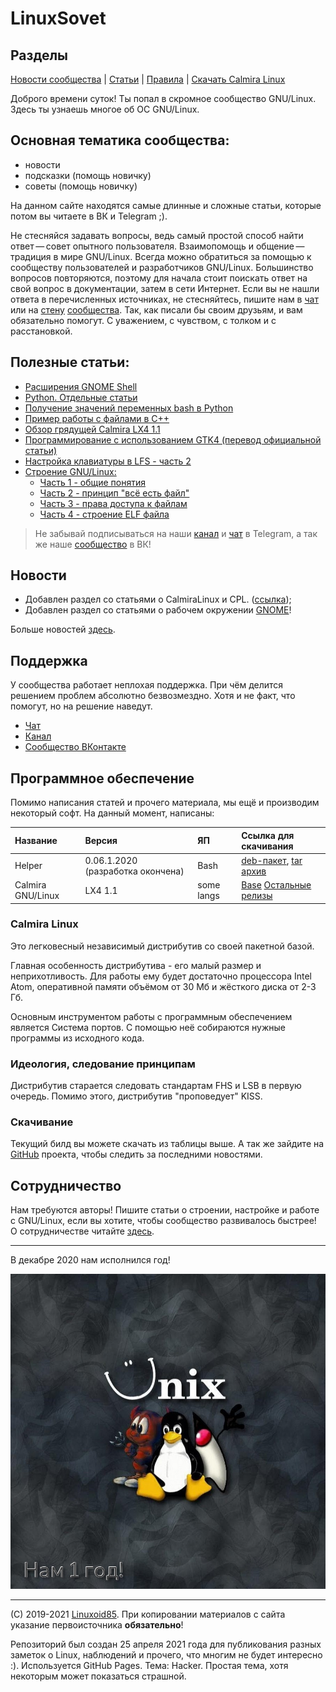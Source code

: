 # LinuxSovet

## Разделы
[Новости сообщества](Group/news.md) | [Статьи](stats/stats.md) | [Правила](Group/rules.md) | [Скачать Calmira Linux](Group/calmira.md)

Доброго времени суток! Ты попал в скромное сообщество GNU/Linux. Здесь ты узнаешь многое об ОС GNU/Linux.

## Основная тематика сообщества:
- новости
- подсказки (помощь новичку)
- советы (помощь новичку)

На данном сайте находятся самые длинные и сложные статьи, которые потом вы читаете в ВК и Telegram ;).

Не стесняйся задавать вопросы, ведь самый простой способ найти ответ — совет опытного пользователя. Взаимопомощь и общение — традиция в мире GNU/Linux. Всегда можно обратиться за помощью к сообществу пользователей и разработчиков GNU/Linux. Большинство вопросов повторяются, поэтому для начала стоит поискать ответ на свой вопрос в документации, затем в сети Интернет. Если вы не нашли ответа в перечисленных источниках, не стесняйтесь, пишите нам в [чат](Group/chats.md) или на [стену](Group/chats.md) [сообщества](https://vk.com/linuxsovet). Так, как писали бы своим друзьям, и вам обязательно помогут. С уважением, с чувством, с толком и с расстановкой.


## Полезные статьи:
* [Расширения GNOME Shell](stats/GNOME/look/1/extensions.md)
* [Python. Отдельные статьи](stats/programming/python/README.md)
* [Получение значений переменных bash в Python](stats/programming/python/environ.md)
* [Пример работы с файлами в C++](stats/programming/cpp/fstream.md)
* [Обзор грядущей Calmira LX4 1.1](stats/blog/calmira_lx4_1.1)
* [Программирование с использованием GTK4 (перевод официальной статьи)](stats/GTK/README.md)
* [Настройка клавиатуры в LFS - часть 2](stats/LFS/keyboard-lfs.md)
* [Строение GNU/Linux:](stats/LFS/LinuxStr.preview.md)
	* [Часть 1 - общие понятия](stats/LFS/LinuxStr.md)
	* [Часть 2 - принцип "всё есть файл"](stats/LFS/LinuxStr2/LinuxStr2.md)
	* [Часть 3 - права доступа к файлам](stats/LFS/LinuxStr3/LinuxStr3.md)
	* [Часть 4 - строение ELF файла](stats/LFS/LinuxStr4/LinuxStr4.md)

> Не забывай подписываться на наши [канал](https://t.me/linuxsovet) и [чат](https://t.me/linuxsovet_chat) в Telegram, а так же наше [сообщество](https://vk.com/linuxsovet) в ВК!

## Новости

* Добавлен раздел со статьями о CalmiraLinux и CPL. ([ссылка](stats/blog/cpl/README.md));
* Добавлен раздел со статьями о рабочем окружении [GNOME](stats/GNOME/README.md)! 

Больше новостей [здесь](Group/news.md).

## Поддержка
У сообщества работает неплохая поддержка. При чём делится решением проблем абсолютно безвозмездно. Хотя и не факт, что помогут, но на решение наведут.

* [Чат](https://t.me/linuxsovet_chat)
* [Канал](https://t.me/linuxsovet)
* [Сообщество ВКонтакте](https://vk.com/linuxsovet)

## Программное обеспечение
Помимо написания статей и прочего материала, мы ещё и производим некоторый софт. На данный момент, написаны:

| Название | Версия | ЯП | Ссылка для скачивания |
|:---------|:-------|:---|:----------------------|
| Helper   | 0.06.1.2020 (разработка окончена) | Bash | [deb-пакет](https://github.com/Linuxoid85/helper/releases/download/0.06.2.2020/Helper.deb), [tar архив](https://github.com/Linuxoid85/helper/releases/download/0.06.2.2020/Helper.tar) |
| Calmira GNU/Linux | LX4 1.1 | some langs | [Base](https://github.com/CalmiraLinux/CalmiraLinux/releases/download/v1.1/calmira-1.1.sfs) [Остальные релизы](https://github.com/CalmiraLinux/CalmiraLinux/releases/tag/v1.1) |

### Calmira Linux
Это легковесный независимый дистрибутив со своей пакетной базой.

Главная особенность дистрибутива - его малый размер и неприхотливость. Для работы ему будет достаточно процессора Intel Atom, оперативной памяти объёмом от 30 Мб и жёсткого диска от 2-3 Гб.

Основным инструментом работы с программным обеспечением является Система портов. С помощью неё собираются нужные программы из исходного кода.

### Идеология, следование принципам
Дистрибутив старается следовать стандартам FHS и LSB в первую очередь. Помимо этого, дистрибутив "проповедует" KISS.

### Скачивание
Текущий билд вы можете скачать из таблицы выше. А так же зайдите на [GitHub](https://github.com/Linuxoid85/CalmiraLinux) проекта, чтобы следить за последними новостями.

## Сотрудничество
Нам требуются авторы! Пишите статьи о строении, настройке и работе с GNU/Linux, если вы хотите, чтобы сообщество развивалось быстрее! О сотрудничестве читайте [здесь](Group/authors.md).

***

В декабре 2020 нам исполнился год!

![Аватарка группы](ava.jpg "Логотип сообщества")

***
(C) 2019-2021 [Linuxoid85](https://www.vk.com/linuxoid85). При копировании материалов с сайта указание первоисточника **обязательно**!

Репозиторий был создан 25 апреля 2021 года для публикования разных заметок о Linux, наблюдений и прочего, что многим не будет интересно :). Используется GitHub Pages. Тема: Hacker. Простая тема, хотя некоторым может показаться страшной.
